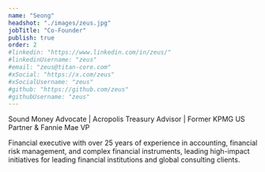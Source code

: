 ```yaml
---
name: "Seong"
headshot: "./images/zeus.jpg"
jobTitle: "Co-Founder"
publish: true
order: 2
#linkedin: "https://www.linkedin.com/in/zeus/"
#linkedinUsername: "zeus"
#email: "zeus@titan-core.com"
#xSocial: "https://x.com/zeus"
#xSocialUsername: "zeus"
#github: "https://github.com/zeus"
#githubUsername: "zeus"
---
```


Sound Money Advocate | Acropolis Treasury Advisor | Former KPMG US Partner & Fannie Mae VP 

Financial executive with over 25 years of experience in accounting, financial risk management, and complex financial instruments, leading high-impact initiatives for leading financial institutions and global consulting clients.